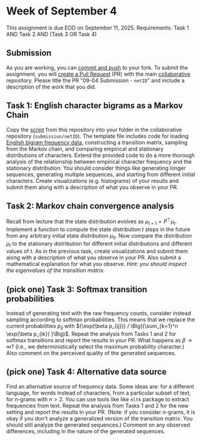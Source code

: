 # Week of September 4

This assignment is due EOD on September 11, 2025.
Requirements: Task 1 AND Task 2 AND (Task 3 OR Task 4)

## Submission

As you are working, you can [commit and push](https://docs.github.com/en/get-started/using-git/about-git) to your fork. 
To submit the assignment, you will [create a Pull Request](https://docs.github.com/en/pull-requests/collaborating-with-pull-requests/proposing-changes-to-your-work-with-pull-requests/creating-a-pull-request-from-a-fork) (PR) with the main [collaborative](https://github.com/ml-feedback-sys/collaborative-f25) repository.
Please title the PR "09-04 Submission - `netID`" and include a description of the work that you did.

## Task 1: English character bigrams as a Markov Chain

Copy the [script](../code/09-04bigram_markov_chain.py) from this repository into your folder in the collaborative repository (`submission/netID`).
The template file includes code for loading [English bigram frequency data](https://gist.github.com/lydell/259ab9f2ddaa1a64e6bd), constructing a transition matrix, sampling from the Markov chain, and comparing empirical and stationary distributions of characters. 
Extend the provided code to do a more thorough analysis of the relationship between empirical character frequency and the stationary distribution. 
You should consider things like generating longer sequences, generating multiple sequences, and starting from different initial characters.
Create visualizations (e.g. histograms) of your results and submit them along with a description of what you observe in your PR.


## Task 2: Markov chain convergence analysis

Recall from lecture that the state distribution evolves as $\mu_{t+1} = P^\top \mu_t$. 
Implement a function to compute the state distribution $t$ steps in the future from any arbitrary initial state distribution $\mu_0$. 
Now compare the distribution $\mu_t$ to the stationary distribution for different initial distributions and different values of $t$. 
As in the previous task, create visualizations and submit them along with a description of what you observe in your PR.
Also submit a mathematical explanation for what you observe. *Hint: you should inspect the eigenvalues of the transition matrix.*


## (pick one) Task 3: Softmax transition probabilities

Instead of generating text with the raw frequency counts, consider instead sampling according to softmax probabilities. 
This means that we replace the current probabilities $p_{ij}$ with 
${\exp(\beta p_{ij})} / \Big({\sum_{k=1}^n \exp(\beta p_{ik}) }\Big)$.
Repeat the analysis from Tasks 1 and 2 for softmax transitions and report the results in your PR.
What happens as $\beta\to\infty$? (I.e., we deterministically select the maximum probability character.)
Also comment on the perceived quality of the generated sequences.


## (pick one) Task 4: Alternative data source

Find an alternative source of frequency data. Some ideas are: for a different language, for words instead of characters, from a particular subset of text, for $n$-grams with $n>2$. 
You can use tools like like `nltk` package to extract frequencies from text.
Repeat the analysis from Tasks 1 and 2 for the new setting and report the results in your PR. 
(Note: if you consider $n$-grams, it is okay if you don't analyze a generalized version of the transition matrix. You should still analyze the generated sequences.)
Comment on any observed differences, including in the nature of the generated sequences.

